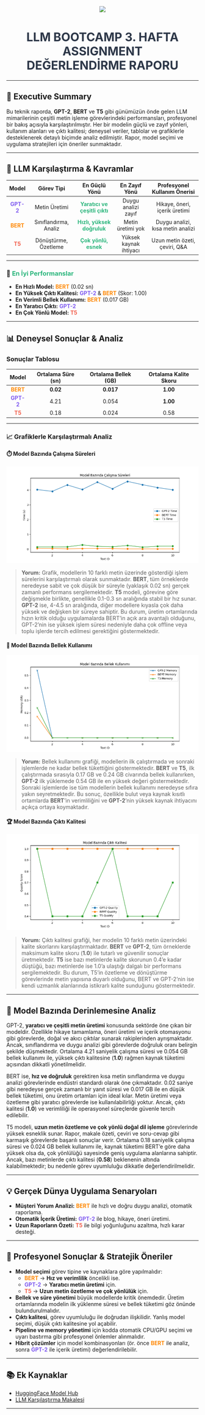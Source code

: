 <p align="center">
  <img src="https://huggingface.co/front/assets/huggingface_logo-noborder.svg" width="120"/>
</p>

<h1 align="center" style="font-size:2.2em; color:#2d3748;">
  <b>LLM BOOTCAMP 3. HAFTA ASSIGNMENT<br>DEĞERLENDİRME RAPORU</b>
</h1>

---

## 📌 Executive Summary

Bu teknik raporda, **GPT-2**, **BERT** ve **T5** gibi günümüzün önde gelen LLM mimarilerinin çeşitli metin işleme görevlerindeki performansları, profesyonel bir bakış açısıyla karşılaştırılmıştır. Her bir modelin güçlü ve zayıf yönleri, kullanım alanları ve çıktı kalitesi; deneysel veriler, tablolar ve grafiklerle desteklenerek detaylı biçimde analiz edilmiştir. Rapor, model seçimi ve uygulama stratejileri için öneriler sunmaktadır.

---

## 🧠 LLM Karşılaştırma & Kavramlar

<div align="center">

| <b>Model</b> | <b>Görev Tipi</b> | <b>En Güçlü Yönü</b> | <b>En Zayıf Yönü</b> | <b>Profesyonel Kullanım Önerisi</b> |
|:---:|:---:|:---:|:---:|:---:|
| <span style="color:#7f5af0"><b>GPT-2</b></span> | Metin Üretimi | <span style="color:#2cb67d"><b>Yaratıcı ve çeşitli çıktı</b></span> | Duygu analizi zayıf | Hikaye, öneri, içerik üretimi |
| <span style="color:#ff8906"><b>BERT</b></span> | Sınıflandırma, Analiz | <span style="color:#2cb67d"><b>Hızlı, yüksek doğruluk</b></span> | Metin üretimi yok | Duygu analizi, kısa metin analizi |
| <span style="color:#f25f4c"><b>T5</b></span> | Dönüştürme, Özetleme | <span style="color:#2cb67d"><b>Çok yönlü, esnek</b></span> | Yüksek kaynak ihtiyacı | Uzun metin özeti, çeviri, Q&A |

</div>

---

### 🚀 <span style="color:#2cb67d"><b>En İyi Performanslar</b></span> 

- **En Hızlı Model:** <span style="color:#ff8906"><b>BERT</b></span> (0.02 sn)
- **En Yüksek Çıktı Kalitesi:** <span style="color:#7f5af0"><b>GPT-2</b></span> & <span style="color:#ff8906"><b>BERT</b></span> (Skor: 1.00)
- **En Verimli Bellek Kullanımı:** <span style="color:#ff8906"><b>BERT</b></span> (0.017 GB)
- **En Yaratıcı Çıktı:** <span style="color:#7f5af0"><b>GPT-2</b></span>
- **En Çok Yönlü Model:** <span style="color:#f25f4c"><b>T5</b></span>

---

## 📊 Deneysel Sonuçlar & Analiz

### Sonuçlar Tablosu

| <b>Model</b> | <b>Ortalama Süre (sn)</b> | <b>Ortalama Bellek (GB)</b> | <b>Ortalama Kalite Skoru</b> |
|:---:|:---:|:---:|:---:|
| <span style="color:#ff8906"><b>BERT</b></span> | <b>0.02</b> | <b>0.017</b> | <b>1.00</b> |
| <span style="color:#7f5af0"><b>GPT-2</b></span> | 4.21 | 0.054 | <b>1.00</b> |
| <span style="color:#f25f4c"><b>T5</b></span> | 0.18 | 0.024 | 0.58 |

---

### 📈 Grafiklerle Karşılaştırmalı Analiz

#### ⏱️ Model Bazında Çalışma Süreleri

![Model Bazında Çalışma Süreleri](Figure_1.png)
> **Yorum:** Grafik, modellerin 10 farklı metin üzerinde gösterdiği işlem sürelerini karşılaştırmalı olarak sunmaktadır. **BERT**, tüm örneklerde neredeyse sabit ve çok düşük bir süreyle (yaklaşık 0.02 sn) gerçek zamanlı performans sergilemektedir. **T5** modeli, görevine göre değişmekle birlikte, genellikle 0.1-0.3 sn aralığında stabil bir hız sunar. **GPT-2** ise, 4-4.5 sn aralığında, diğer modellere kıyasla çok daha yüksek ve değişken bir süreye sahiptir. Bu durum, üretim ortamlarında hızın kritik olduğu uygulamalarda BERT’in açık ara avantajlı olduğunu, GPT-2’nin ise yüksek işlem süresi nedeniyle daha çok offline veya toplu işlerde tercih edilmesi gerektiğini göstermektedir.

#### 💾 Model Bazında Bellek Kullanımı

![Model Bazında Bellek Kullanımı](Figure_2.png)
> **Yorum:** Bellek kullanımı grafiği, modellerin ilk çalıştırmada ve sonraki işlemlerde ne kadar bellek tükettiğini göstermektedir. **BERT** ve **T5**, ilk çalıştırmada sırasıyla 0.17 GB ve 0.24 GB civarında bellek kullanırken, **GPT-2** ilk yüklemede 0.54 GB ile en yüksek değeri göstermektedir. Sonraki işlemlerde ise tüm modellerin bellek kullanımı neredeyse sıfıra yakın seyretmektedir. Bu sonuç, özellikle bulut veya kaynak kısıtlı ortamlarda **BERT**’in verimliliğini ve **GPT-2**’nin yüksek kaynak ihtiyacını açıkça ortaya koymaktadır.

#### 🏆 Model Bazında Çıktı Kalitesi

![Model Bazında Çalışma Kalitesi](Figure_3.png)
> **Yorum:** Çıktı kalitesi grafiği, her modelin 10 farklı metin üzerindeki kalite skorlarını karşılaştırmaktadır. **BERT** ve **GPT-2**, tüm örneklerde maksimum kalite skoru (**1.0**) ile tutarlı ve güvenilir sonuçlar üretmektedir. **T5** ise bazı metinlerde kalite skorunun 0.4’e kadar düştüğü, bazı metinlerde ise 1.0’a ulaştığı dalgalı bir performans sergilemektedir. Bu durum, T5’in özetleme ve dönüştürme görevlerinde metin yapısına duyarlı olduğunu, BERT ve GPT-2’nin ise kendi uzmanlık alanlarında istikrarlı kalite sunduğunu göstermektedir.

---

## 📝 Model Bazında Derinlemesine Analiz

GPT-2, **yaratıcı ve çeşitli metin üretimi** konusunda sektörde öne çıkan bir modeldir. Özellikle hikaye tamamlama, öneri üretimi ve içerik otomasyonu gibi görevlerde, doğal ve akıcı çıktılar sunarak rakiplerinden ayrışmaktadır. Ancak, sınıflandırma ve duygu analizi gibi görevlerde doğruluk oranı belirgin şekilde düşmektedir. Ortalama 4.21 saniyelik çalışma süresi ve 0.054 GB bellek kullanımı ile, yüksek çıktı kalitesine (**1.0**) rağmen kaynak tüketimi açısından dikkatli yönetilmelidir.

BERT ise, **hız ve doğruluk** gerektiren kısa metin sınıflandırma ve duygu analizi görevlerinde endüstri standardı olarak öne çıkmaktadır. 0.02 saniye gibi neredeyse gerçek zamanlı bir yanıt süresi ve 0.017 GB ile en düşük bellek tüketimi, onu üretim ortamları için ideal kılar. Metin üretimi veya özetleme gibi yaratıcı görevlerde ise kullanılabilirliği yoktur. Ancak, çıktı kalitesi (**1.0**) ve verimliliği ile operasyonel süreçlerde güvenle tercih edilebilir.

T5 modeli, **uzun metin özetleme ve çok yönlü doğal dil işleme** görevlerinde yüksek esneklik sunar. Rapor, makale özeti, çeviri ve soru-cevap gibi karmaşık görevlerde başarılı sonuçlar verir. Ortalama 0.18 saniyelik çalışma süresi ve 0.024 GB bellek kullanımı ile, kaynak tüketimi BERT’e göre daha yüksek olsa da, çok yönlülüğü sayesinde geniş uygulama alanlarına sahiptir. Ancak, bazı metinlerde çıktı kalitesi (**0.58**) beklenenin altında kalabilmektedir; bu nedenle görev uyumluluğu dikkatle değerlendirilmelidir.

---

## 💡 Gerçek Dünya Uygulama Senaryoları

- <b>Müşteri Yorum Analizi:</b> <span style="color:#ff8906"><b>BERT</b></span> ile hızlı ve doğru duygu analizi, otomatik raporlama.
- <b>Otomatik İçerik Üretimi:</b> <span style="color:#7f5af0"><b>GPT-2</b></span> ile blog, hikaye, öneri üretimi.
- <b>Uzun Raporların Özeti:</b> <span style="color:#f25f4c"><b>T5</b></span> ile bilgi yoğunluğunu azaltma, hızlı karar desteği.

---

## 🏅 Profesyonel Sonuçlar & Stratejik Öneriler

- <b>Model seçimi</b> görev tipine ve kaynaklara göre yapılmalıdır:
  - <span style="color:#ff8906"><b>BERT</b></span> → <b>Hız ve verimlilik</b> öncelikli ise.
  - <span style="color:#7f5af0"><b>GPT-2</b></span> → <b>Yaratıcı metin üretimi</b> için.
  - <span style="color:#f25f4c"><b>T5</b></span> → <b>Uzun metin özetleme ve çok yönlülük</b> için.
- <b>Bellek ve süre yönetimi</b> büyük modellerde kritik önemdedir. Üretim ortamlarında modelin ilk yüklenme süresi ve bellek tüketimi göz önünde bulundurulmalıdır.
- <b>Çıktı kalitesi</b>, görev uyumluluğu ile doğrudan ilişkilidir. Yanlış model seçimi, düşük çıktı kalitesine yol açabilir.
- <b>Pipeline ve memory yönetimi</b> için kodda otomatik CPU/GPU seçimi ve uyarı bastırma gibi profesyonel önlemler alınmalıdır.
- <b>Hibrit çözümler</b> için model kombinasyonları (ör. önce <span style="color:#ff8906"><b>BERT</b></span> ile analiz, sonra <span style="color:#7f5af0"><b>GPT-2</b></span> ile içerik üretimi) değerlendirilebilir.

---

## 📚 Ek Kaynaklar

- [HuggingFace Model Hub](https://huggingface.co/models)
- [LLM Karşılaştırma Makalesi](https://arxiv.org/abs/2107.02137)

---
